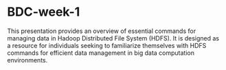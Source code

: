 # BDC-week-1
This presentation provides an overview of essential commands for managing data in Hadoop Distributed File System (HDFS). It is designed as a resource for individuals seeking to familiarize themselves with HDFS commands for efficient data management in big data computation environments.
